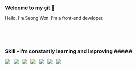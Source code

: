 
<!--
**ysw753/ysw753** is a ✨ _special_ ✨ repository because its `README.md` (this file) appears on your GitHub profile.
-->

### Welcome to my git 🤩

Hello, I'm Seong Won.
I'm a front-end developer.
<br><br><br><br><br>

### Skill - I'm constantly learning and improving 🔥🔥🔥🔥🔥
<img src="https://img.shields.io/badge/-E34F26?style=flat&logo=HTML5&logoColor=white"/>&nbsp;&nbsp;&nbsp;<img src="https://img.shields.io/badge/-1572B6?style=flat&logo=CSS3&logoColor=white"/>&nbsp;&nbsp;&nbsp;<img src="https://img.shields.io/badge/-06B6D4?style=flat&logo=tailwindcss&logoColor=white"/>&nbsp;&nbsp;&nbsp;<img src="https://img.shields.io/badge/-F7DF1E?style=flat&logo=javascript&logoColor=black"/>&nbsp;&nbsp;&nbsp;<img src="https://img.shields.io/badge/-61DAFB?style=flat&logo=react&logoColor=black"/>&nbsp;&nbsp;&nbsp;<img src="https://img.shields.io/badge/-3178C6?style=flat&logo=typescript&logoColor=black"/>&nbsp;&nbsp;&nbsp;<img src="https://img.shields.io/badge/-000000?style=flat&logo=nextdotjs&logoColor=white"/>







